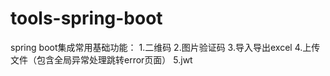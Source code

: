 # tools-spring-boot
spring boot集成常用基础功能：
  1.二维码
	2.图片验证码
	3.导入导出excel
	4.上传文件（包含全局异常处理跳转error页面）
	5.jwt
